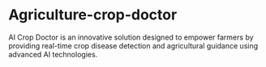 # Agriculture-crop-doctor
AI Crop Doctor is an innovative solution designed to empower farmers by providing real-time crop disease detection and agricultural guidance using advanced AI technologies. 
